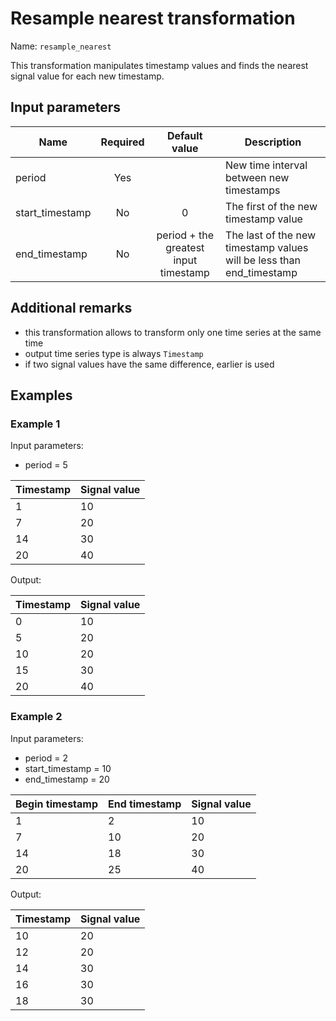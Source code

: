 # Resample nearest transformation

Name: `resample_nearest`

This transformation manipulates timestamp values and finds the nearest signal value for each new timestamp.

## Input parameters

| Name            | Required |             Default value             | Description                                                          |
|-----------------|:--------:|:-------------------------------------:|----------------------------------------------------------------------|
| period          |   Yes    |                                       | New time interval between new timestamps                             |
| start_timestamp |    No    |                   0                   | The first of the new timestamp value                                 |
| end_timestamp   |    No    | period + the greatest input timestamp | The last of the new timestamp values will be less than end_timestamp |

## Additional remarks

- this transformation allows to transform only one time series at the same time
- output time series type is always `Timestamp`
- if two signal values have the same difference, earlier is used

## Examples

### Example 1

Input parameters:

- period = 5

| Timestamp | Signal value |
|-----------|--------------|
| 1         | 10           |
| 7         | 20           |
| 14        | 30           |
| 20        | 40           |

Output:

| Timestamp | Signal value |
|-----------|--------------|
| 0         | 10           |
| 5         | 20           |
| 10        | 20           |
| 15        | 30           |
| 20        | 40           |

### Example 2

Input parameters:

- period = 2
- start_timestamp = 10
- end_timestamp = 20

| Begin timestamp | End timestamp | Signal value |
|-----------------|---------------|--------------|
| 1               | 2             | 10           |
| 7               | 10            | 20           |
| 14              | 18            | 30           |
| 20              | 25            | 40           |

Output:

| Timestamp | Signal value |
|-----------|--------------|
| 10        | 20           |
| 12        | 20           |
| 14        | 30           |
| 16        | 30           |
| 18        | 30           |